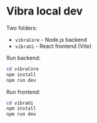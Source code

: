 # Vibra local dev

Two folders:
- `vibraCore` - Node.js backend
- `vibraUi` - React frontend (Vite)

Run backend:

```powershell
cd vibraCore
npm install
npm run dev
```

Run frontend:

```powershell
cd vibraUi
npm install
npm run dev
```
